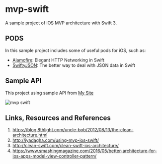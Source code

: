 # mvp-swift
A sample project of iOS MVP architecture with Swift 3.

## PODS
In this sample project includes some of useful pods for iOS, such as:
- [Alamofire](https://github.com/Alamofire/Alamofire): Elegant HTTP Networking in Swift
- [SwiftyJSON](https://github.com/SwiftyJSON/SwiftyJSON): The better way to deal with JSON data in Swift

## Sample API
This project using sample API from [My Site](http://api.nandawperdana.com/people.json)

![mvp swift](https://raw.githubusercontent.com/nandawperdana/mvp-swift/master/Screenshoot/screenshoot.png)

## Links, Resources and References
1. https://blog.8thlight.com/uncle-bob/2012/08/13/the-clean-architecture.html
2. http://iyadagha.com/using-mvp-ios-swift/
3. http://clean-swift.com/clean-swift-ios-architecture/
4. https://www.smashingmagazine.com/2016/05/better-architecture-for-ios-apps-model-view-controller-pattern/
